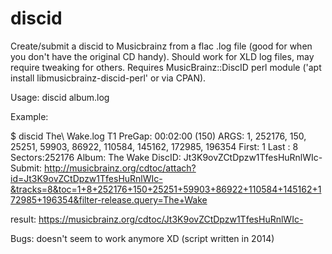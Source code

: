 # discid
Create/submit a discid to Musicbrainz from a flac .log file (good for when you don't have the original CD handy).
Should work for XLD log files, may require tweaking for others.
Requires MusicBrainz::DiscID perl module ('apt install libmusicbrainz-discid-perl' or via CPAN).

Usage: discid album.log

Example:

$ discid The\ Wake.log 
T1 PreGap: 00:02:00 (150)
ARGS: 1, 252176, 150, 25251, 59903, 86922, 110584, 145162, 172985, 196354
First: 1
Last : 8
Sectors:252176
Album: The Wake
DiscID: Jt3K9ovZCtDpzw1TfesHuRnlWIc-
Submit: 
http://musicbrainz.org/cdtoc/attach?id=Jt3K9ovZCtDpzw1TfesHuRnlWIc-&tracks=8&toc=1+8+252176+150+25251+59903+86922+110584+145162+172985+196354&filter-release.query=The+Wake


result: https://musicbrainz.org/cdtoc/Jt3K9ovZCtDpzw1TfesHuRnlWIc-

Bugs: doesn't seem to work anymore XD (script written in 2014)
